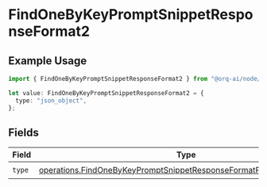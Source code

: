 # FindOneByKeyPromptSnippetResponseFormat2

## Example Usage

```typescript
import { FindOneByKeyPromptSnippetResponseFormat2 } from "@orq-ai/node/models/operations";

let value: FindOneByKeyPromptSnippetResponseFormat2 = {
  type: "json_object",
};
```

## Fields

| Field                                                                                                                                                        | Type                                                                                                                                                         | Required                                                                                                                                                     | Description                                                                                                                                                  |
| ------------------------------------------------------------------------------------------------------------------------------------------------------------ | ------------------------------------------------------------------------------------------------------------------------------------------------------------ | ------------------------------------------------------------------------------------------------------------------------------------------------------------ | ------------------------------------------------------------------------------------------------------------------------------------------------------------ |
| `type`                                                                                                                                                       | [operations.FindOneByKeyPromptSnippetResponseFormatPromptSnippetsType](../../models/operations/findonebykeypromptsnippetresponseformatpromptsnippetstype.md) | :heavy_check_mark:                                                                                                                                           | N/A                                                                                                                                                          |